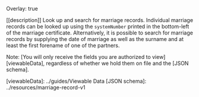 Overlay: true

[[description]]
Look up and search for marriage records. Individual marriage records can be looked up using the `systemNumber` printed in the bottom-left of the marriage certificate. Alternatively, it is possible to search for marriage records by supplying the date of marriage as well as the surname and at least the first forename of one of the partners.

Note: [You will only receive the fields you are authorized to view][viewableData], regardless of whether we hold them on file and the [JSON schema].

[viewableData]: ../guides/Viewable Data
[JSON schema]: ../resources/marriage-record-v1
